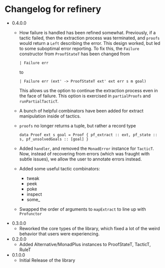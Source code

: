 # Changelog for refinery

* 0.4.0.0
  - How failure is handled has been refined somewhat. Previously, if a
    tactic failed, then the extraction process was terminated, and
    `proofs` would return a `Left` describing the error. This design
    worked, but led to some suboptimal error reporting. To fix this,
    the `Failure` constructor from `ProofStateT` has been changed from
    ```
    | Failure err
    ```
    to
    ```
    | Failure err (ext' -> ProofStateT ext' ext err s m goal)
    ```

    This allows us the option to continue the extraction process even
    in the face of failure. This option is exercised in `partialProofs`
    and `runPartialTacticT`.

  - A bunch of helpful combinators have been added for extract
    manipulation inside of tactics.
  - `proofs` no longer returns a tuple, but rather a record type
    ```
    data Proof ext s goal = Proof { pf_extract :: ext, pf_state :: s, pf_unsolvedGoals :: [goal] }
    ```
  - Added `handler`, and removed the `MonadError` instance for `TacticT`.
    Now, instead of recovering from errors (which was fraught with subtle issues),
	we allow the user to annotate errors instead.
  - Added some useful tactic combinators:
    - tweak
	- peek
	- poke
	- inspect
	- some_
  - Swapped the order of arguments to `mapExtract` to line up with `Profunctor`
* 0.3.0.0
  - Reworked the core types of the library, which fixed a lot of the weird behavior
  that users were experiencing.
* 0.2.0.0
  - Added Alternative/MonadPlus instances to ProofStateT, TacticT, RuleT
* 0.1.0.0
  - Initial Release of the library
